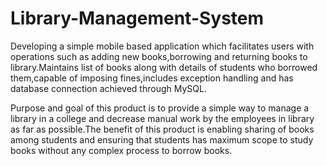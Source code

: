 # Library-Management-System
 

Developing a simple mobile based application which facilitates users with operations such as adding new books,borrowing and returning books to library.Maintains list of books along with details of students who borrowed them,capable of imposing fines,includes exception handling and has database connection achieved through MySQL. 

Purpose and goal of this product is to provide a simple way to manage a library in a college and decrease manual work by the employees in library as far as possible.The benefit of this product is enabling sharing of  books among students and ensuring that students has maximum scope to study books without any complex process to borrow books.
